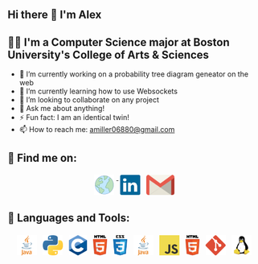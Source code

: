 ## Hi there 👋 I'm Alex

## 👨‍💻 I'm a Computer Science major at Boston University's College of Arts & Sciences
 - 🔭 I’m currently working on a probability tree diagram geneator on the web
 - 🌱 I’m currently learning how to use Websockets
 - 👯 I’m looking to collaborate on any project
 - 💬 Ask me about anything!
 - ⚡ Fun fact: I am an identical twin!
 - 📫 How to reach me: amiller06880@gmail.com

## :email: Find me on:  
<p align="center">
 <a href="https://github.com/alexjmiller5/" rel="noopener noreferrer" target="_blank"> <img src="assets/globe(17).png" height="40" style="vertical-align:top; margin:4px" target="_blank"> </a>
 <a href="https://www.linkedin.com/in/alex-miller512/" rel="noopener noreferrer" target="_blank"> <img src="assets/linkedin-icon-2.svg" height="40" style="vertical-align:top; margin:4px"></a>
 <a href="mailto:amiller06880@gmail.com" target="_blank"> <img src="assets/gmail-icon.svg" alt="Python" height="40" style="vertical-align:top; margin:4px"></a> 
</p>  

## 🧰 Languages and Tools:
<p align="center">
<img src="assets/java.svg" alt="Java" height="40" style="vertical-align:top; margin:4px" target="_blank">
<img src="assets/python.png" alt="Python" height="40" style="vertical-align:top; margin:4px" target="_blank">
<img src="assets/c.png" alt="C" height="40" style="vertical-align:top; margin:4px" target="_blank">
<img src="assets/html5.svg" alt="HTML" height="40" style="vertical-align:top; margin:4px" target="_blank">
<img src="assets/css-5.svg" alt="CSS" height="40" style="vertical-align:top; margin:4px" target="_blank">
<img src="assets/java.svg" alt="Boostrap" height="40" style="vertical-align:top; margin:4px" target="_blank">
<img src="assets/logo-javascript.svg" alt="JavaScript" height="40" style="vertical-align:top; margin:4px" target="_blank">
<img src="assets/html5.svg" alt="HTML" height="40" style="vertical-align:top; margin:4px" target="_blank">
<img src="assets/git-icon.svg" alt="Git" height="40" style="vertical-align:top; margin:4px" target="_blank">
<img src="assets/linux-tux.svg" alt="Linux" height="40" style="vertical-align:top; margin:4px" alt="Windows" height="40" style="vertical-align:top; margin:4px" target="_blank">
<!-- <img src="assets/typescript.svg" alt="TypeScript" height="40" style="vertical-align:top; margin:4px"> -->
<!-- <img src="assets/angular-icon-1.svg" alt="Angular" height="40" style="vertical-align:top; margin:4px"> -->
<!-- <img src="assets/react-2.svg" alt="React" height="40" style="vertical-align:top; margin:4px">   -->
<!-- <img src="assets/c--4.svg" alt="C#" height="40" style="vertical-align:top; margin:4px"> -->
<!-- <img src="assets/dot-net-core-7.svg" alt=".NET Core" height="40" style="vertical-align:top; margin:4px"> -->
</p>
